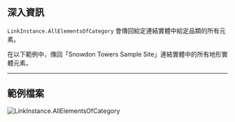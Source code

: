 ## 深入資訊
`LinkInstance.AllElementsOfCategory` 會傳回給定連結實體中給定品類的所有元素。

在以下範例中，傳回「Snowdon Towers Sample Site」連結實體中的所有地形實體元素。
___
## 範例檔案

![LinkInstance.AllElementsOfCategory](./Revit.Elements.LinkInstance.AllElementsOfCategory_img.jpg)
